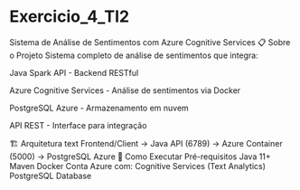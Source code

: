 # Exercicio_4_TI2 
Sistema de Análise de Sentimentos com Azure Cognitive Services
📋 Sobre o Projeto
Sistema completo de análise de sentimentos que integra:

Java Spark API - Backend RESTful

Azure Cognitive Services - Análise de sentimentos via Docker

PostgreSQL Azure - Armazenamento em nuvem

API REST - Interface para integração

🏗️ Arquitetura
text
Frontend/Client → Java API (6789) → Azure Container (5000) → PostgreSQL Azure
🚀 Como Executar
Pré-requisitos
Java 11+
Maven
Docker
Conta Azure com:
Cognitive Services (Text Analytics)
PostgreSQL Database
